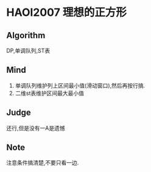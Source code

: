# HAOI2007 理想的正方形

## Algorithm
DP,单调队列,ST表

## Mind
1. 单调队列维护列上区间最小值(滑动窗口),然后再按行搞.
2. 二维st表维护区间最大最小值

## Judge
还行,但是没有一A是遗憾

## Note
注意条件搞清楚,不要只看一边.
